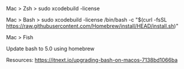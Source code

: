 





Mac > Zsh >
    sudo xcodebuild -license
    

Mac > Bash >
    sudo xcodebuild -license
    /bin/bash -c "$(curl -fsSL https://raw.githubusercontent.com/Homebrew/install/HEAD/install.sh)"

Mac > Fish


Update bash to 5.0 using homebrew



Resources:
https://itnext.io/upgrading-bash-on-macos-7138bd1066ba